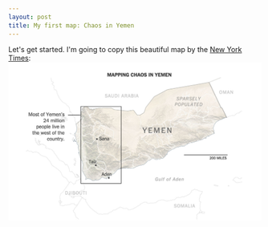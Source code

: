 ```yaml
---
layout: post
title: My first map: Chaos in Yemen
---
```


Let's get started. I'm going to copy this beautiful map by the [New York Times](http://www.nytimes.com/interactive/2015/03/26/world/middleeast/geography-of-chaos-in-yemen-maps.html?smid=tw-share): [![Mapping Chaos in Yemen](/assets/yemen-original.jpg)](http://www.nytimes.com/interactive/2015/03/26/world/middleeast/geography-of-chaos-in-yemen-maps.html?smid=tw-share)
